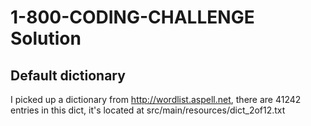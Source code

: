 1-800-CODING-CHALLENGE Solution
===============================

Default dictionary
------------------
I picked up a dictionary from http://wordlist.aspell.net, there are 41242 entries in this dict, it's located at src/main/resources/dict_2of12.txt
